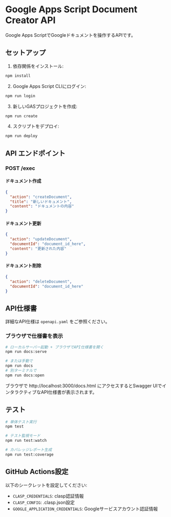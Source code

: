 # Google Apps Script Document Creator API

Google Apps ScriptでGoogleドキュメントを操作するAPIです。

## セットアップ

1. 依存関係をインストール:
```bash
npm install
```

2. Google Apps Script CLIにログイン:
```bash
npm run login
```

3. 新しいGASプロジェクトを作成:
```bash
npm run create
```

4. スクリプトをデプロイ:
```bash
npm run deploy
```

## API エンドポイント

### POST /exec

#### ドキュメント作成
```json
{
  "action": "createDocument",
  "title": "新しいドキュメント",
  "content": "ドキュメントの内容"
}
```

#### ドキュメント更新
```json
{
  "action": "updateDocument",
  "documentId": "document_id_here",
  "content": "更新された内容"
}
```

#### ドキュメント削除
```json
{
  "action": "deleteDocument",
  "documentId": "document_id_here"
}
```

## API仕様書

詳細なAPI仕様は `openapi.yaml` をご参照ください。

### ブラウザで仕様書を表示

```bash
# ローカルサーバー起動 + ブラウザでAPI仕様書を開く
npm run docs:serve

# または手動で
npm run docs
# 別ターミナルで
npm run docs:open
```

ブラウザで http://localhost:3000/docs.html にアクセスするとSwagger UIでインタラクティブなAPI仕様書が表示されます。

## テスト

```bash
# 単体テスト実行
npm test

# テスト監視モード
npm run test:watch

# カバレッジレポート生成
npm run test:coverage
```

## GitHub Actions設定

以下のシークレットを設定してください:
- `CLASP_CREDENTIALS`: clasp認証情報
- `CLASP_CONFIG`: .clasp.json設定
- `GOOGLE_APPLICATION_CREDENTIALS`: Googleサービスアカウント認証情報